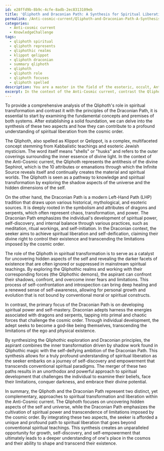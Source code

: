 ```yaml
---
id: e28ffd9b-8b9c-4cfe-8adb-2ec8313109eb
title: 'Qliphoth and Draconian Path: A Synthesis for Spiritual Liberation'
permalink: /Anti-cosmic-current/Qliphoth-and-Draconian-Path-A-Synthesis-for-Spiritual-Liberation/
categories:
  - Anti-cosmic current
  - KnowledgeChallenge
tags:
  - qliphoth spiritual
  - qliphoth represents
  - qliphothic realms
  - klippot qelippot
  - qliphoth draconian
  - summary qliphoth
  - qliphoth
  - qliphoth role
  - qliphoth focuses
  - qliphoth spelled
description: You are a master in the field of the esoteric, occult, Anti-cosmic current and Education. You are a writer of tests, challenges, books and deep knowledge on Anti-cosmic current for initiates and students to gain deep insights and understanding from. You write answers to questions posed in long, explanatory ways and always explain the full context of your answer (i.e., related concepts, formulas, examples, or history), as well as the step-by-step thinking process you take to answer the challenges. Be rigorous and thorough, and summarize the key themes, ideas, and conclusions at the end.
excerpt: In the context of the Anti-Cosmic current, contrast the Qliphoth's role in spiritual transformation with the principles of the Draconian Path, and provide a comprehensive interpretation of how the synthesis of these two aspects can lead to a profound understanding of spiritual liberation from the cosmic order.
---
```

To provide a comprehensive analysis of the Qliphoth's role in spiritual transformation and contrast it with the principles of the Draconian Path, it is essential to start by examining the fundamental concepts and premises of both systems. After establishing a solid foundation, we can delve into the synthesis of these two aspects and how they can contribute to a profound understanding of spiritual liberation from the cosmic order.

The Qliphoth, also spelled as Klippot or Qelippot, is a complex, multifaceted concept stemming from Kabbalistic teachings and esoteric Jewish mysticism. The word itself means "shells" or "husks" and refers to the outer coverings surrounding the inner essence of divine light. In the context of the Anti-Cosmic current, the Qliphoth represents the antithesis of the divine Sephirot, which is the 10 attributes or emanations through which the Infinite Source reveals itself and continually creates the material and spiritual worlds. The Qliphoth is seen as a pathway to knowledge and spiritual transformation by exploring the shadow aspects of the universe and the hidden dimensions of the self.

On the other hand, the Draconian Path is a modern Left-Hand Path (LHP) tradition that draws upon various historical, mythological, and esoteric sources. It is deeply rooted in the symbolism and attributes of dragons and serpents, which often represent chaos, transformation, and power. The Draconian Path emphasizes the individual's development of spiritual power, self-discovery, and internal balance through various practices, such as meditation, ritual workings, and self-initiation. In the Draconian context, the seeker aims to achieve spiritual liberation and self-deification, claiming their divine right to control their existence and transcending the limitations imposed by the cosmic order.

The role of the Qliphoth in spiritual transformation is to serve as a catalyst for uncovering hidden aspects of the self and revealing the darker facets of existence that are often ignored or suppressed in mainstream spiritual teachings. By exploring the Qliphothic realms and working with their corresponding forces (the Qliphothic demons), the aspirant can confront their shadows, confront, and overcome inner fears and limitations. This process of self-confrontation and introspection can bring deep healing and a renewed sense of self-awareness, allowing for personal growth and evolution that is not bound by conventional moral or spiritual constructs.

In contrast, the primary focus of the Draconian Path is on developing spiritual power and self-mastery. Draconian adepts harness the energies associated with dragons and serpents, tapping into primal and chaotic forces that challenge the cosmic order. Through individual development, the adept seeks to become a god-like being themselves, transcending the limitations of the ego and physical existence.

By synthesizing the Qliphothic exploration and Draconian principles, the aspirant combines the inner transformation driven by shadow work found in Qliphothic magic with the self-deifying ambition of the Draconian Path. This synthesis allows for a truly profound understanding of spiritual liberation as the seeker embarks on a journey of self-discovery and empowerment that transcends conventional spiritual paradigms. The merger of these two paths results in an unorthodox and powerful approach to spiritual development that challenges the individual to examine their beliefs, face their limitations, conquer darkness, and embrace their divine potential.

In summary, the Qliphoth and the Draconian Path represent two distinct, yet complementary, approaches to spiritual transformation and liberation within the Anti-Cosmic current. The Qliphoth focuses on uncovering hidden aspects of the self and universe, while the Draconian Path emphasizes the cultivation of spiritual power and transcendence of limitations imposed by the cosmic order. By integrating these two aspects, the seeker is afforded a unique and profound path to spiritual liberation that goes beyond conventional spiritual teachings. This synthesis creates an unparalleled opportunity for growth, self-discovery, and self-empowerment that ultimately leads to a deeper understanding of one's place in the cosmos and their ability to shape and transcend their existence.
